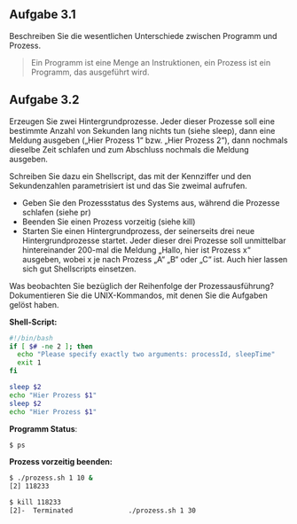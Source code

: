 ## Aufgabe 3.1
Beschreiben Sie die wesentlichen Unterschiede zwischen Programm und Prozess.

> Ein Programm ist eine Menge an Instruktionen, ein Prozess ist ein Programm, das ausgeführt wird.

## Aufgabe 3.2
Erzeugen Sie zwei Hintergrundprozesse. Jeder dieser Prozesse soll eine bestimmte Anzahl von Sekunden lang nichts tun (siehe sleep), dann eine Meldung ausgeben („Hier Prozess 1“ bzw. „Hier Prozess 2“), dann nochmals dieselbe Zeit schlafen und zum Abschluss nochmals die Meldung ausgeben.

Schreiben Sie dazu ein Shellscript, das mit der Kennziffer und den Sekundenzahlen
parametrisiert ist und das Sie zweimal aufrufen.
-  Geben Sie den Prozessstatus des Systems aus, während die Prozesse schlafen (siehe pr)
-  Beenden Sie einen Prozess vorzeitig (siehe kill)
-  Starten Sie einen Hintergrundprozess, der seinerseits drei neue Hintergrundprozesse startet.
Jeder dieser drei Prozesse soll unmittelbar hintereinander 200-mal die Meldung „Hallo, hier ist Prozess x“ ausgeben, wobei x je nach Prozess „A“ „B“ oder „C“ ist. Auch hier lassen sich gut Shellscripts einsetzen.

Was beobachten Sie bezüglich der Reihenfolge der Prozessausführung?
Dokumentieren Sie die UNIX-Kommandos, mit denen Sie die Aufgaben gelöst haben.

**Shell-Script:**
```sh
#!/bin/bash
if [ $# -ne 2 ]; then
  echo "Please specify exactly two arguments: processId, sleepTime"
  exit 1
fi

sleep $2
echo "Hier Prozess $1"
sleep $2
echo "Hier Prozess $1"
```

**Programm Status**:
```sh
$ ps
```

**Prozess vorzeitig beenden:**
```sh
$ ./prozess.sh 1 10 &
[2] 118233

$ kill 118233
[2]-  Terminated              ./prozess.sh 1 30
```